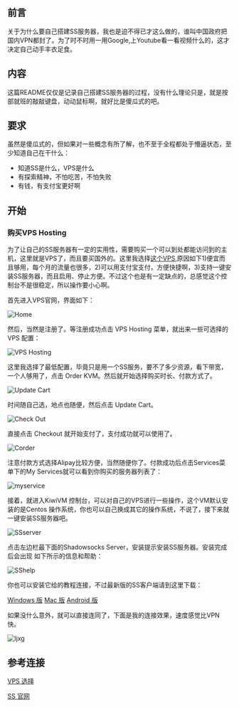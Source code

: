 
## 前言

关于为什么要自己搭建SS服务器，我也是迫不得已才这么做的，谁叫中国政府把国内VPN都封了。为了时不时用一用Google,上Youtube看一看视频什么的，这才决定自己动手丰衣足食。

## 内容

这篇README仅仅是记录自己搭建SS服务器的过程，没有什么理论只是，就是按部就班的敲敲键盘，动动鼠标啊，就好比是傻瓜式的吧。

## 要求

虽然是傻瓜式的，但如果对一些概念有所了解，也不至于全程都处于懵逼状态，至少知道自己在干什么：

- 知道SS是什么，VPS是什么
- 有探索精神，不怕吃苦，不怕失败
- 有钱，有支付宝更好啊

## 开始

### 购买VPS Hosting

为了让自己的SS服务器有一定的实用性，需要购买一个可以到处都能访问到的主机，这里就是VPS了，而且要买国外的。这里我选择[这个VPS](https://bwh1.net/index.php),原因如下1)便宜而且够用，每个月的流量也很多，2)可以用支付宝支付，方便快捷啊，3)支持一键安装SS服务器，而且启用、停止方便。不过这个也是有一定缺点的，总感觉这个控制台不是很稳定，所以操作要小心啊。

首先进入VPS官网，界面如下：

![Home](img/home.JPG)

然后，当然是注册了。等注册成功点击 VPS Hosting 菜单，就出来一些可选择的VPS 配置：

![VPS Hosting](img/vpshosting.JPG) 

这里我选择了最低配置，毕竟只是用一个SS服务，要不了多少资源，看下带宽，一个人够用了，点击 Order KVM。然后就开始选择购买时长、付款方式了。

![Update Cart](img/updatecart.JPG) 

时间随自己选，地点也随便，然后点击 Update Cart。

![Check Out](img/checkout.JPG) 

直接点击 Checkout 就开始支付了，支付成功就可以使用了。

![Corder](img/corder.jPG) 

注意付款方式选择Alipay比较方便，当然随便你了。付款成功后点击Services菜单下的My Services就可以看到你购买的服务器列表了：

![myservice](img/myservice.JPG) 

接着，就进入KiwiVM 控制台，可以对自己的VPS进行一些操作，这个VM默认安装的是Centos 操作系统，你也可以自己换成其它的操作系统，不说了，接下来就一键安装SS服务器吧。

![SSserver](img/ssserver.JPG) 

点击左边栏最下面的Shadowsocks Server，安装提示安装SS服务器。安装完成后会出现 如下所示的信息和帮助：

![SShelp](img/sshelp.JPG) 

你也可以安装它给的教程连接，不过最新版的SS客户端请到这里下载：

[Windows 版](https://github.com/shadowsocks/shadowsocks-windows/releases)  [Mac 版](https://github.com/shadowsocks/ShadowsocksX-NG/releases) [Android 版](https://github.com/shadowsocks/shadowsocks-android/releases) 

如果没什么意外，就可以直接连同了，下面是我的连接效果，速度感觉比VPN快。

![ljxg](img/ljxg.JPG) 

## 参考连接

[VPS 选择](http://www.laozuo.org/myvps)

[SS 官网](https://shadowsocks.org/en/index.html) 